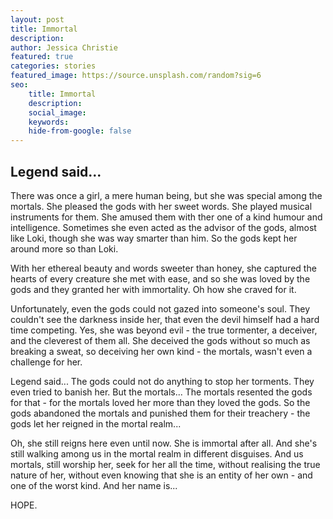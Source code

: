 ```yaml
---
layout: post
title: Immortal
description:
author: Jessica Christie
featured: true
categories: stories
featured_image: https://source.unsplash.com/random?sig=6
seo: 
    title: Immortal
    description: 
    social_image: 
    keywords: 
    hide-from-google: false
---
```


## Legend said...

There was once a girl, a mere human being, but she was special among the mortals. She pleased the gods with her sweet words. She played musical instruments for them. She amused them with ther one of a kind humour and intelligence. Sometimes she even acted as the advisor of the gods, almost like Loki, though she was way smarter than him. So the gods kept her around more so than Loki.

With her ethereal beauty and words sweeter than honey, she captured the hearts of every creature she met with ease, and so she was loved by the gods and they granted her with immortality. Oh how she craved for it.

Unfortunately, even the gods could not gazed into someone's soul. They couldn't see the darkness inside her, that even the devil himself had a hard time competing. Yes, she was beyond evil - the true tormenter, a deceiver, and the cleverest of them all. She deceived the gods without so much as breaking a sweat, so deceiving her own kind - the mortals, wasn't even a challenge for her.

Legend said...
The gods could not do anything to stop her torments. They even tried to banish her. But the mortals... The mortals resented the gods for that - for the mortals loved her more than they loved the gods. So the gods abandoned the mortals and punished them for their treachery - the gods let her reigned in the mortal realm...

Oh, she still reigns here even until now.
She is immortal after all.
And she's still walking among us in the mortal realm in different disguises. And us mortals, still worship her, seek for her all the time, without realising the true nature of her, without even knowing that she is an entity of her own - and one of the worst kind. And her name is...

HOPE.